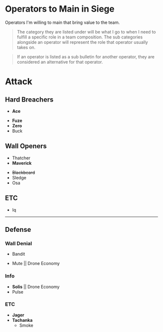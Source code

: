 # Operators to Main in Siege
Operators I'm willing to main that bring value to the team.

>The category they are listed under will be what I go to when I need to fulfill a specific role in a team composition. The sub categories alongside an operator will represent the role that operator usually takes on.

>If an operator is listed as a sub bulletin for another operator, they are considered an alternative for that operator.


# Attack
## Hard Breachers
- **Ace**
<!-- Spacer between Dedicated and Secondary -->
- **Fuze** 
- **Zero**
- Buck


## Wall Openers
- Thatcher
- **Maverick**
<!-- Spacer between Dedicated and Secondary -->
- ~~Blackbeard~~
- Sledge
- Osa

## ETC
- Iq

-----------

## Defense
### Wall Denial
- Bandit
<!-- Spacer between Dedicated and Secondary -->
- Mute || Drone Economy

### Info
- **Solis** || Drone Economy
- Pulse

### ETC
- **Jager**
- **Tachanka**
  - Smoke


